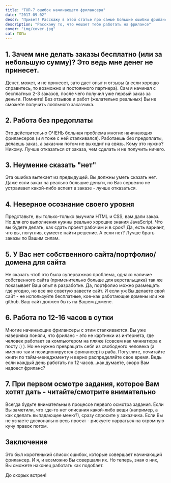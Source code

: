 ```yaml
---
title: "ТОП-7 ошибок начинающего фрилансера"
date: "2017-09-02"
descr: "Привет! Расскажу в этой статье про самые большие ошибки фрилансера при работе"
description: "Расскажу то, что мешает тебе работать на фрилансе"
cover: "img/cover.jpg"
cat: ТОПы
---
```


## 1. Зачем мне делать заказы бесплатно (или за небольшую сумму)? Это ведь мне денег не принесет.
Денег, может, и не принесет, зато даст опыт и отзывы (а если хорошо справитесь, то возможно и постоянного партнера). Сам я начинал с бесплатных 2-3 заказов, после чего получил уже первый заказ за деньги. Помните! Без отзывов и работ (желательно реальных) Вы не сможете получить лояльного заказчика.

## 2. Работа без предоплаты
Это действительно ОЧЕНЬ больная проблема многих начинающих фрилансеров (и я тоже с ней сталкивался). Работаешь без предоплаты, делаешь заказ, а заказчик потом не выходит на связь. Кому это нужно? Никому. Лучше отказаться от заказа, чем сделать и не получить ничего.

## 3. Неумение сказать "нет"
Эта ошибка вытекает из предыдущей. Вы должны уметь сказать нет. Даже если заказ на реально большие деньги, но Вас серьезно не устраивает какой-либо аспект в заказе - лучше отказаться.

## 4. Неверное осознание своего уровня
Представьте, вы только-только выучили HTML и CSS, вам дали заказ. Но для его выполнения нужны реально хорошие знания JavaScript. Что вы будете делать, как сдать проект рабочим и в срок? Да, есть вариант, что вы, погуглив, сумеете найти решение. А если нет? Лучше брать заказы по Вашим силам.

## 5. У Вас нет собственного сайта/портфолио/домена для сайта
Не сказать чтоб это была суперважная проблема, однако наличие собственного сайта (применительно больше для верстальщика) так же показывает Ваш опыт в разработке. Да, портфолио можно размещать где угодно, но все же советую завести сайт. И если уж Вы делаете свой сайт - не используйте бесплатные, кое-как работающие домены или же github. Ваш сайт должен быть на Вашем домене.

## 6. Работа по 12-16 часов в сутки
Многие начинающие фрилансеры с этим сталкиваются. Вы уже наверняка поняли, что фриланс - это не картинки из интернета, где человек работает за компьютером на пляже (совсем как миниатюра к посту :) ). Но не нужно превращать себя из свободного человека (а именно так и позиционируется фрилансер) в раба. Погуглите, почитайте книги по тайм-менеджменту и верно распределяйте свое время. Ведь если каждый день работать по 12 часов...как думаете, скоро Вам надоест фриланс?

## 7. При первом осмотре задания, которое Вам хотят дать - читайте/смотрите внимательно
Всегда будьте внимательны в процессе первого осмотра задания. Если Вы заметили, что где-то нет описания какой-либо вещи (например, а как сделать выпадающее меню?), сразу спросите у заказчика. Если Вы не узнаете досконально весь проект - рискуете нарваться на огромную кучу правок потом.

## Заключение
Это был коротенький список ошибок, которые совершает начинающий фрилансер. И я, и возможно Вы совершали их. Но теперь, зная о них, Вы сможете наконец работать как подобает.

До скорых встреч!
